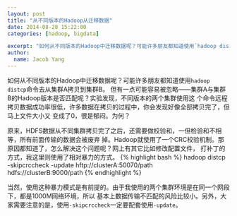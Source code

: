 ```yaml
---
layout: post
title: "从不同版本的Hadoop从迁移数据"
date: 2014-08-28 15:22:00
categories: [hadoop, bigdata]

excerpt: "如何从不同版本的Hadoop中迁移数据呢？可能许多朋友都知道使用`hadoop distcp`命令去从集群A拷贝到集群B。"
author:
  name: Jacob Yang
---
```


如何从不同版本的Hadoop中迁移数据呢？可能许多朋友都知道使用`hadoop distcp`命令去从集群A拷贝到集群B。
但有一点可能容易被忽略——集群A与集群B的Hadoop版本是否匹配呢？实验发现，不同版本的两个集群使用这
个命令远程拷贝数据成功率很低，许多数据在拷贝的过程中，你会发现好像全部拷贝完了，但马上文件大小又
变成了0，很是郁闷。为何？

原来，HDFS数据从不同集群拷贝完了之后，还需要做校验和，一但检验和不相等，所有前面传输的数据会被废弃
掉。Hadoop就使用了一个CRC校验机制。那原因都知道了，怎么解决这个问题呢？网上有其它比如修改配置文件，
打补丁的方式，我这里则使用了相对暴力的方式。
{% highlight bash %}
hadoop distcp -skipcrccheck -update hftp://clusterA:50070/path hdfs://clusterB:9000/path
{% endhighlight %}

当然，使用这种暴力模式是有前提的。由于我使用的两个集群环境是在同一个网段下，都是1000M网络环境，所以
基本上数据传输不匹配的风险比较小。另外，大家需要注意的是，使用`-skipcrccheck`一定要配套使用`-update`。
